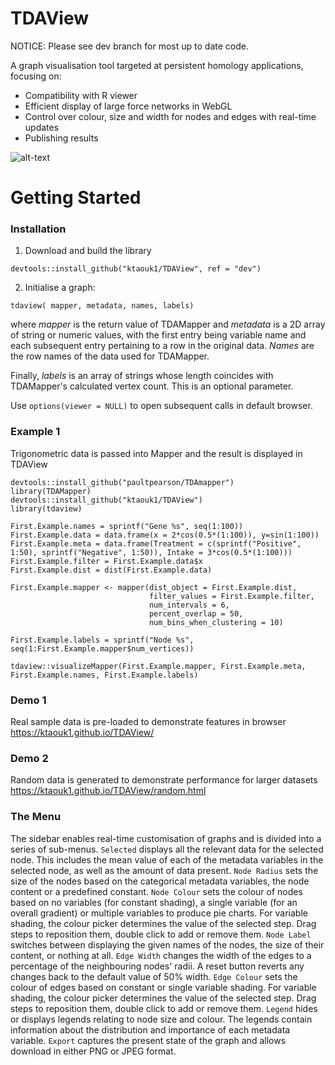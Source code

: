 # TDAView

NOTICE: Please see dev branch for most up to date code.

A graph visualisation tool targeted at persistent homology applications, focusing on:

  - Compatibility with R viewer
  - Efficient display of large force networks in WebGL
  - Control over colour, size and width for nodes and edges with real-time updates
  - Publishing results

![alt-text](https://github.com/ktaouk1/TDAView/raw/master/example.png "Example Pic")


# Getting Started
### Installation
1. Download and build the library
```{r}
devtools::install_github("ktaouk1/TDAView", ref = "dev")
```
2. Initialise a graph:
```{r}
tdaview( mapper, metadata, names, labels)
```
where *mapper* is the return value of TDAMapper and *metadata* is a 2D array of string or numeric values, with the first entry being variable name and each subsequent entry pertaining to a row in the original data. *Names* are the row names of the data used for TDAMapper.

Finally, *labels* is an array of strings whose length coincides with TDAMapper's calculated vertex count. This is an optional parameter.

Use `options(viewer = NULL)` to open subsequent calls in default browser.

### Example 1
Trigonometric data is passed into Mapper and the result is displayed in TDAView
```{r}
devtools::install_github("paultpearson/TDAmapper")
library(TDAMapper)
devtools::install_github("ktaouk1/TDAView")
library(tdaview)

First.Example.names = sprintf("Gene %s", seq(1:100))
First.Example.data = data.frame(x = 2*cos(0.5*(1:100)), y=sin(1:100))
First.Example.meta = data.frame(Treatment = c(sprintf("Positive", 1:50), sprintf("Negative", 1:50)), Intake = 3*cos(0.5*(1:100)))
First.Example.filter = First.Example.data$x
First.Example.dist = dist(First.Example.data)

First.Example.mapper <- mapper(dist_object = First.Example.dist,
                               filter_values = First.Example.filter,
                               num_intervals = 6,
                               percent_overlap = 50,
                               num_bins_when_clustering = 10)

First.Example.labels = sprintf("Node %s", seq(1:First.Example.mapper$num_vertices))

tdaview::visualizeMapper(First.Example.mapper, First.Example.meta, First.Example.names, First.Example.labels)
```
### Demo 1
Real sample data is pre-loaded to demonstrate features in browser
https://ktaouk1.github.io/TDAView/
### Demo 2
Random data is generated to demonstrate performance for larger datasets
https://ktaouk1.github.io/TDAView/random.html

### The Menu
The sidebar enables real-time customisation of graphs and is divided into a series of sub-menus.
`Selected` displays all the relevant data for the selected node. This includes the mean value of each of the metadata variables in the selected node, as well as the amount of data present.
`Node Radius` sets the size of the nodes based on the categorical metadata variables, the node content or a predefined constant.
`Node Colour` sets the colour of nodes based on no variables (for constant shading), a single variable (for an overall gradient) or multiple variables to produce pie charts. For variable shading, the colour picker determines the value of the selected step. Drag steps to reposition them, double click to add or remove them.
`Node Label` switches between displaying the given names of the nodes, the size of their content, or nothing at all.
`Edge Width` changes the width of the edges to a percentage of the neighbouring nodes' radii. A reset button reverts any changes back to the default value of 50% width.
`Edge Colour` sets the colour of edges based on constant or single variable shading. For variable shading, the colour picker determines the value of the selected step. Drag steps to reposition them, double click to add or remove them.
`Legend` hides or displays legends relating to node size and colour. The legends contain information about the distribution and importance of each metadata variable.
`Export` captures the present state of the graph and allows download in either PNG or JPEG format.
